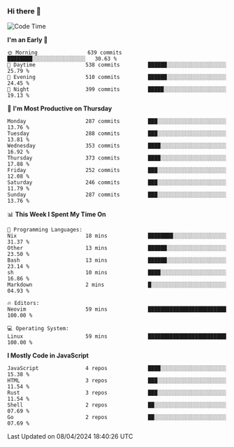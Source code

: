 ### Hi there 👋
<!--START_SECTION:waka-->
![Code Time](http://img.shields.io/badge/Code%20Time-300%20hrs%2035%20mins-blue)

**I'm an Early 🐤** 

```text
🌞 Morning                639 commits         ████████░░░░░░░░░░░░░░░░░   30.63 % 
🌆 Daytime                538 commits         ██████░░░░░░░░░░░░░░░░░░░   25.79 % 
🌃 Evening                510 commits         ██████░░░░░░░░░░░░░░░░░░░   24.45 % 
🌙 Night                  399 commits         █████░░░░░░░░░░░░░░░░░░░░   19.13 % 
```
📅 **I'm Most Productive on Thursday** 

```text
Monday                   287 commits         ███░░░░░░░░░░░░░░░░░░░░░░   13.76 % 
Tuesday                  288 commits         ███░░░░░░░░░░░░░░░░░░░░░░   13.81 % 
Wednesday                353 commits         ████░░░░░░░░░░░░░░░░░░░░░   16.92 % 
Thursday                 373 commits         ████░░░░░░░░░░░░░░░░░░░░░   17.88 % 
Friday                   252 commits         ███░░░░░░░░░░░░░░░░░░░░░░   12.08 % 
Saturday                 246 commits         ███░░░░░░░░░░░░░░░░░░░░░░   11.79 % 
Sunday                   287 commits         ███░░░░░░░░░░░░░░░░░░░░░░   13.76 % 
```


📊 **This Week I Spent My Time On** 

```text
💬 Programming Languages: 
Nix                      18 mins             ████████░░░░░░░░░░░░░░░░░   31.37 % 
Other                    13 mins             ██████░░░░░░░░░░░░░░░░░░░   23.50 % 
Bash                     13 mins             ██████░░░░░░░░░░░░░░░░░░░   23.14 % 
sh                       10 mins             ████░░░░░░░░░░░░░░░░░░░░░   16.86 % 
Markdown                 2 mins              █░░░░░░░░░░░░░░░░░░░░░░░░   04.93 % 

🔥 Editors: 
Neovim                   59 mins             █████████████████████████   100.00 % 

💻 Operating System: 
Linux                    59 mins             █████████████████████████   100.00 % 
```

**I Mostly Code in JavaScript** 

```text
JavaScript               4 repos             ████░░░░░░░░░░░░░░░░░░░░░   15.38 % 
HTML                     3 repos             ███░░░░░░░░░░░░░░░░░░░░░░   11.54 % 
Rust                     3 repos             ███░░░░░░░░░░░░░░░░░░░░░░   11.54 % 
Shell                    2 repos             ██░░░░░░░░░░░░░░░░░░░░░░░   07.69 % 
Go                       2 repos             ██░░░░░░░░░░░░░░░░░░░░░░░   07.69 % 
```




 Last Updated on 08/04/2024 18:40:26 UTC
<!--END_SECTION:waka-->

<!--
**YoganshSharma/YoganshSharma** is a ✨ _special_ ✨ repository because its `README.md` (this file) appears on your GitHub profile.

Here are some ideas to get you started:

- 🔭 I’m currently working on ...
- 🌱 I’m currently learning ...
- 👯 I’m looking to collaborate on ...
- 🤔 I’m looking for help with ...
- 💬 Ask me about ...
- 📫 How to reach me: ...
- 😄 Pronouns: ...
- ⚡ Fun fact: ...
-->
